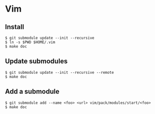 # Vim

## Install

    $ git submodule update --init --recursive
    $ ln -s $PWD $HOME/.vim
    $ make doc

## Update submodules

    $ git submodule update --init --recursive --remote
    $ make doc

## Add a submodule

    $ git submodule add --name <foo> <url> vim/pack/modules/start/<foo>
    $ make doc
